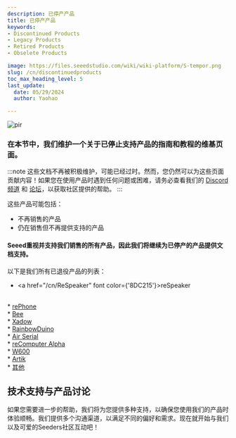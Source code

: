 ```yaml
---
description: 已停产产品
title: 已停产产品
keywords:
- Discontinued Products
- Legacy Products
- Retired Products
- Obselete Products

image: https://files.seeedstudio.com/wiki/wiki-platform/S-tempor.png
slug: /cn/discontinuedproducts
toc_max_heading_level: 5
last_update:
  date: 05/29/2024
  author: Yaohao

---
```


<p style={{textAlign: 'center'}}><img src="https://files.seeedstudio.com/wiki/seeed_logo/Wiki_Platform_GT_Logo.jpg" alt="pir" width={1000} height="auto" /></p>



### 在本节中，我们维护一个关于已停止支持产品的指南和教程的维基页面。



:::note
这些文档不再被积极维护，可能已经过时。然而，您仍然可以为这些页面贡献内容！如果您在使用产品时遇到任何问题或困难，请务必查看我们的 <a href="https://discord.gg/eWkprNDMU7">Discord频道</a> 和 <a href="https://forum.seeedstudio.com/">论坛</a>，以获取社区提供的帮助。
:::


这些产品可能包括：
* 不再销售的产品
* 仍在销售但不再提供支持的产品

#### Seeed重视并支持我们销售的所有产品，因此我们将继续为已停产的产品提供文档支持。

以下是我们所有已退役产品的列表：

* <a href="/cn/ReSpeaker" font color={'8DC215'}>reSpeaker</a>  
<br />
* <a href="/cn/RePhone" font color={'8DC215'}>rePhone</a> 
<br />
* <a href="/cn/Mesh_Bee" font color={'8DC215'}>Bee</a>
<br /> 
* <a href="/cn/Xadow_3_Aixs_Accelerometer" font color={'8DC215'}>Xadow</a>
<br /> 
* <a href="/cn/Rainbowduino" font color={'8DC215'}>RainbowDuino</a>
<br /> 
* <a href="/cn/Air602_WiFi_Development_Board" font color={'8DC215'}>Air Serial</a>
<br /> 
* <a href="/cn/How-to-build-a-home-soft-router-and-NAS-With-ReComputer" font color={'8DC215'}>reComputer Alpha</a>
<br /> 
* <a href="/cn/W600_Module" font color={'8DC215'}>W600</a>
<br /> 
* <a href="/cn/Artik" font color={'8DC215'}>Artik</a>
<br /> 
* <a href="/cn/Tiny_BLE" font color={'8DC215'}>其他</a> 





## 技术支持与产品讨论

如果您需要进一步的帮助，我们将为您提供多种支持，以确保您使用我们的产品时体验顺畅。我们提供多个沟通渠道，以满足不同的偏好和需求。现在就开始与我们以及可爱的Seeders社区互动吧！

<div class="button_tech_support_container">
<a href="https://forum.seeedstudio.com/" class="button_forum"></a>
<a href="https://www.seeedstudio.com/contacts" class="button_email"></a>
</div>

<div class="button_tech_support_container">
<a href="https://discord.gg/eWkprNDMU7" class="button_discord"></a>
<a href="https://github.com/Seeed-Studio/wiki-documents/discussions/69" class="button_discussion"></a>
</div>
